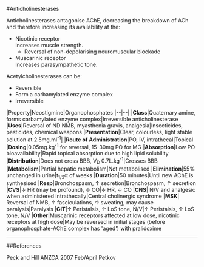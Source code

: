 #Anticholinesterases

Anticholinesterases antagonise AChE, decreasing the breakdown of ACh and therefore increasing its availability at the:
* Nicotinic receptor  
Increases muscle strength.
    * Reversal of non-depolarising neuromuscular blockade
* Muscarinic receptor  
Increases parasympathetic tone.

Acetylcholinesterases can be:
* Reversible
* Form a carbamylated enzyme complex
* Irreversible
    
|Property|Neostigmine|Organophosphates
|--|--|
|**Class**|Quaternary amine, forms carbamylated enzyme complex|Irreversible anticholinesterase
|**Uses**|Reversal of ND NMB, myasthenia gravis, analgesia|Insecticides, pesticides, chemical weapons
|**Presentation**|Clear, colourless, light stable solution at 2.5mg.ml<sup>-1</sup>|
|**Route of Administration**|PO, IV, intrathecal|Topical
|**Dosing**|0.05mg.kg<sup>-1</sup> for reversal, 15-30mg PO for MG
|**Absorption**|Low PO bioavailability|Rapid topical absorption due to high lipid solubility
|**Distribution**|Does not cross BBB, V<sub>D</sub> 0.7L.kg<sup>-1</sup>|Crosses BBB
|**Metabolism**|Partial hepatic metabolism|Not metabolised
|**Elimination**|55% unchanged in urine|t<sub>1/2</sub>α of weeks
|**Duration**|50 minutes|Until new AChE is synthesised
|**Resp**|Bronchospasm, ↑ secretion|Bronchospasm, ↑ secretion
|**CVS**|↓ HR (may be profound), ↓ CO|↓ HR, ↓ CO
|**CNS**| N/V and analgesic when administered intrathecally|Central cholinergic syndrome
|**MSK**| Reversal of NMB, ↑ fasciculations, ↑ sweating, may cause paralysis|Paralysis
|**GIT**|↑ Peristalsis, ↑ LoS tone, N/V|↑ Peristalsis, ↑ LoS tone, N/V
|**Other**|Muscarinic receptors affected at low dose, nicotinic receptors at high dose|May be reversed in initial stages (before organophosphate-AChE complex has 'aged') with pralidoxime

---

##References

Peck and Hill
ANZCA 2007 Feb/April
Petkov

